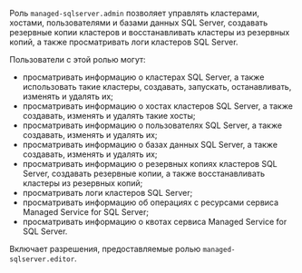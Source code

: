 Роль `managed-sqlserver.admin` позволяет управлять кластерами, хостами, пользователями и базами данных SQL Server, создавать резервные копии кластеров и восстанавливать кластеры из резервных копий, а также просматривать логи кластеров SQL Server.

Пользователи с этой ролью могут:
* просматривать информацию о кластерах SQL Server, а также использовать такие кластеры, создавать, запускать, останавливать, изменять и удалять их;
* просматривать информацию о хостах кластеров SQL Server, а также создавать, изменять и удалять такие хосты;
* просматривать информацию о пользователях SQL Server, а также создавать, изменять и удалять их;
* просматривать информацию о базах данных SQL Server, а также создавать, изменять и удалять их;
* просматривать информацию о резервных копиях кластеров SQL Server, создавать резервные копии, а также восстанавливать кластеры из резервных копий;
* просматривать логи кластеров SQL Server;
* просматривать информацию об операциях с ресурсами сервиса Managed Service for SQL Server;
* просматривать информацию о квотах сервиса Managed Service for SQL Server.

Включает разрешения, предоставляемые ролью `managed-sqlserver.editor`.